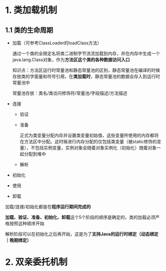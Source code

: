 # 1. 类加载机制

## 1.1 类的生命周期

- 加载（可参考ClassLoader的loadClass方法）

    通过一个类的全限定名将类二进制字节流流加载到内存，并在内存中生成一个java.lang.Class对象，作为**方法区这个类的各种数据访问入口**

    知识点：方法区运行时常量池和静态常量池的区别，静态常量池在编译的时候存放类的字面量和符号引用，在**类加载时**，静态常量池的数据会存入到运行时常量池中

    常量池存放：类名/类访问修饰符/常量池/字段描述/方法描述

- 连接
    - 验证
    - 准备

        正式为类变量分配内存并设置类变量初始值，这些变量所使用的内存都将在方法区中分配。这时候进行内存分配的仅包括类变量（被static修饰的变量），不包括实例变量，实例对象会随着对象实例化（初始化）随着对象一起分配到堆中

    - 解析

- 初始化
- 使用
- 卸载

加载/连接/初始化都是在**程序运行期间完成的**

**加载、验证、准备、初始化、卸载**这个5个阶段的顺序是确定的，类的加载必须严格按照这种顺序开始

解析阶段可以在初始化之后再开始，这是为了**支持Java的运行时绑定（动态绑定｜晚期绑定）**

# 2. 双亲委托机制